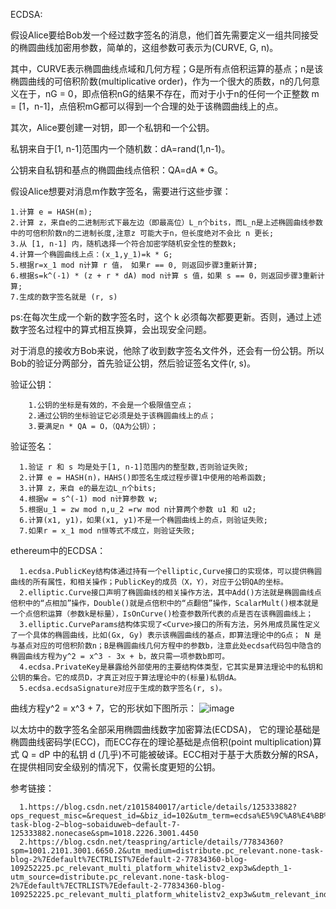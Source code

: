 ECDSA:

假设Alice要给Bob发一个经过数字签名的消息，他们首先需要定义一组共同接受的椭圆曲线加密用参数，简单的，这组参数可表示为(CURVE, G, n)。

其中，CURVE表示椭圆曲线点域和几何方程；G是所有点倍积运算的基点；n是该椭圆曲线的可倍积阶数(multiplicative order)，作为一个很大的质数，n的几何意义在于，nG = 0，即点倍积nG的结果不存在，而对于小于n的任何一个正整数 m = [1，n-1]，点倍积mG都可以得到一个合理的处于该椭圆曲线上的点。

其次，Alice要创建一对钥，即一个私钥和一个公钥。

私钥来自于[1, n-1]范围内一个随机数：dA=rand(1,n-1)。

公钥来自私钥和基点的椭圆曲线点倍积：QA=dA * G。

假设Alice想要对消息m作数字签名，需要进行这些步骤：

    1.计算 e = HASH(m);
    2.计算 z，来自e的二进制形式下最左边（即最高位）L_n个bits，而L_n是上述椭圆曲线参数中的可倍积阶数n的二进制长度,注意z 可能大于n，但长度绝对不会比 n 更长;
    3.从 [1, n-1] 内，随机选择一个符合加密学随机安全性的整数k;
    4.计算一个椭圆曲线上点：(x_1,y_1)=k * G;
    5.根据r=x_1 mod n计算 r 值， 如果r == 0, 则返回步骤3重新计算;
    6.根据s=k^(-1) * (z + r * dA) mod n计算 s 值，如果 s == 0，则返回步骤3重新计算;
    7.生成的数字签名就是 (r, s)

 ps:在每次生成一个新的数字签名时，这个 k 必须每次都要更新。否则，通过上述数字签名过程中的算式相互换算，会出现安全问题。
 
 对于消息的接收方Bob来说，他除了收到数字签名文件外，还会有一份公钥。所以Bob的验证分两部分，首先验证公钥，然后验证签名文件(r, s)。
 
 验证公钥：
 
        1.公钥的坐标是有效的，不会是一个极限值空点；
        2.通过公钥的坐标验证它必须是处于该椭圆曲线上的点；
        3.要满足n * QA = O，（QA为公钥）；

验证签名：

      1.验证 r 和 s 均是处于[1, n-1]范围内的整型数,否则验证失败;
      2.计算 e = HASH(n)，HAHS()即签名生成过程步骤1中使用的哈希函数;
      3.计算 z，来自 e的最左边L_n个bits;
      4.根据w = s^(-1) mod n计算参数 w;
      5.根据u_1 = zw mod n,u_2 =rw mod n计算两个参数 u1 和 u2;
      6.计算(x1, y1)，如果(x1, y1)不是一个椭圆曲线上的点，则验证失败;
      7.如果r = x_1 mod n恒等式不成立，则验证失败;

ethereum中的ECDSA：

      1.ecdsa.PublicKey结构体通过持有一个elliptic,Curve接口的实现体，可以提供椭圆曲线的所有属性，和相关操作；PublicKey的成员（X，Y），对应于公钥QA的坐标。
      2.elliptic.Curve接口声明了椭圆曲线的相关操作方法，其中Add()方法就是椭圆曲线点倍积中的“点相加”操作，Double()就是点倍积中的“点翻倍”操作，ScalarMult()根本就是一个点倍积运算（参数k是标量），IsOnCurve()检查参数所代表的点是否在该椭圆曲线上；
      3.elliptic.CurveParams结构体实现了<Curve>接口的所有方法，另外用成员属性定义了一个具体的椭圆曲线，比如(Gx, Gy) 表示该椭圆曲线的基点，即算法理论中的G点； N 是与基点对应的可倍积阶数n；B是椭圆曲线几何方程中的参数b，注意此处ecdsa代码包中隐含的椭圆曲线方程为y^2 = x^3 - 3x + b，故只需一项参数b即可。
      4.ecdsa.PrivateKey是暴露给外部使用的主要结构体类型，它其实是算法理论中的私钥和公钥的集合。它的成员D，才真正对应于算法理论中的(标量)私钥dA。
      5.ecdsa.ecdsaSignature对应于生成的数字签名(r, s)。

曲线方程y^2 = x^3 + 7，它的形状如下图所示：
![image](https://user-images.githubusercontent.com/105497838/182005786-551ded25-4e81-4786-baec-e238793afebe.png)

以太坊中的数字签名全部采用椭圆曲线数字加密算法(ECDSA)， 它的理论基础是椭圆曲线密码学(ECC)，而ECC存在的理论基础是点倍积(point multiplication)算式 Q = dP 中的私钥 d (几乎)不可能被破译。ECC相对于基于大质数分解的RSA，在提供相同安全级别的情况下，仅需长度更短的公钥。

参考链接：

      1.https://blog.csdn.net/z1015840017/article/details/125333882?ops_request_misc=&request_id=&biz_id=102&utm_term=ecdsa%E5%9C%A8%E4%BB%A5%E5%A4%AA%E5%9D%8A%E4%B8%AD%E7%9A%84%E4%BD%BF%E7%94%A8&utm_medium=distribute.pc_search_result.none-task-blog-2~blog~sobaiduweb~default-7-125333882.nonecase&spm=1018.2226.3001.4450
      2.https://blog.csdn.net/teaspring/article/details/77834360?spm=1001.2101.3001.6650.2&utm_medium=distribute.pc_relevant.none-task-blog-2%7Edefault%7ECTRLIST%7Edefault-2-77834360-blog-109252225.pc_relevant_multi_platform_whitelistv2_exp3w&depth_1-utm_source=distribute.pc_relevant.none-task-blog-2%7Edefault%7ECTRLIST%7Edefault-2-77834360-blog-109252225.pc_relevant_multi_platform_whitelistv2_exp3w&utm_relevant_index=5

